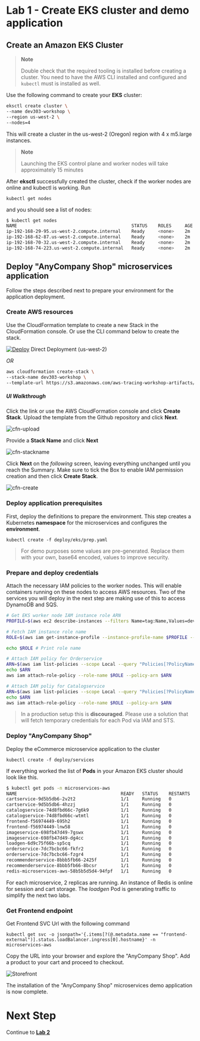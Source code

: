 
# Lab 1 - Create EKS cluster and demo application

## Create an Amazon EKS Cluster

> **Note**
>
> Double check that the required tooling is installed before creating a cluster. You need to have the AWS CLI installed and configured and `kubectl` must is installed as well.

Use the following command to create your **EKS** cluster:

```bash
eksctl create cluster \
--name dev303-workshop \
--region us-west-2 \
--nodes=4
```

This will create a cluster in the us-west-2 (Oregon) region with 4 x m5.large instances.

> **Note**
> 
> Launching the EKS control plane and worker nodes will take approximately 15 minutes

After **eksctl** successfully created the cluster, check if the worker nodes are online and kubectl is working. Run 
```
kubectl get nodes
```

and you should see a list of nodes:

```bash
$ kubectl get nodes
NAME                                           STATUS    ROLES     AGE       VERSION
ip-192-168-29-95.us-west-2.compute.internal    Ready     <none>    2m        v1.10.3
ip-192-168-62-87.us-west-2.compute.internal    Ready     <none>    2m        v1.10.3
ip-192-168-70-32.us-west-2.compute.internal    Ready     <none>    2m        v1.10.3
ip-192-168-74-223.us-west-2.compute.internal   Ready     <none>    2m        v1.10.3
```

## Deploy "AnyCompany Shop" microservices application

Follow the steps described next to prepare your environment for the application deployment.

### Create AWS resources

Use the CloudFormation template to create a new Stack in the CloudFormation console. Or use the CLI command below to create the stack.

[![Deploy](images/deploy-to-aws.png)](https://console.aws.amazon.com/cloudformation/home?region=us-west-2#/stacks/new?stackName=dev303-workshop&templateURL=https://s3.amazonaws.com/aws-tracing-workshop-artifacts/cloudformation.yaml) Direct Deployment (us-west-2)

*OR*

```bash
aws cloudformation create-stack \
--stack-name dev303-workshop \
--template-url https://s3.amazonaws.com/aws-tracing-workshop-artifacts/cloudformation.yaml --capabilities CAPABILITY_NAMED_IAM
```

##### *UI Walkthrough*

Click the link or use the AWS CloudFormation console and click **Create Stack**. Upload the template from the Github repository and click **Next**.

![cfn-upload](images/cfn-s3-stackcreate.png)

Provide a **Stack Name** and click **Next**

![cfn-stackname](images/cfn-stackname.png)

Click **Next** on the *following* screen, leaving everything unchanged until you reach the Summary. Make sure to tick the Box to enable IAM permission creation and then click **Create Stack**.

![cfn-create](images/cfn-create.png)

### Deploy application prerequisites

First, deploy the definitions to prepare the environment. This step creates a Kubernetes **namespace** for the microservices and configures the **environment**.

```
kubectl create -f deploy/eks/prep.yaml
```
> For demo purposes some values are pre-generated. Replace them with your own, base64 encoded, values to improve security.

### Prepare and deploy credentials

Attach the necessary IAM policies to the worker nodes. This will enable containers running on these nodes to access AWS resources. Two of the services you will deploy in the next step are making use of this to access DynamoDB and SQS.
```bash
# Get EKS worker node IAM instance role ARN
PROFILE=$(aws ec2 describe-instances --filters Name=tag:Name,Values=dev303-workshop-0-Node --query 'Reservations[0].Instances[0].IamInstanceProfile.Arn' --output text | cut -d '/' -f 2)

# Fetch IAM instance role name
ROLE=$(aws iam get-instance-profile --instance-profile-name $PROFILE --query "InstanceProfile.Roles[0].RoleName" --output text)

echo $ROLE # Print role name

# Attach IAM policy for Orderservice
ARN=$(aws iam list-policies --scope Local --query "Policies[?PolicyName=='OrderserviceSQS-Policy'].Arn" --output text)
echo $ARN
aws iam attach-role-policy --role-name $ROLE --policy-arn $ARN

# Attach IAM poliy for Catalogservice
ARN=$(aws iam list-policies --scope Local --query "Policies[?PolicyName=='CatalogserviceDDB-Policy'].Arn" --output text)
echo $ARN
aws iam attach-role-policy --role-name $ROLE --policy-arn $ARN
```

> In a production setup this is **discouraged**. Please use a solution that will fetch temporary credentials for each Pod via IAM and STS.

### Deploy "AnyCompany Shop"

Deploy the eCommerce microservice application to the cluster
```
kubectl create -f deploy/services
```

If everything worked the list of **Pods** in your Amazon EKS cluster should look like this.

```bash
$ kubectl get pods -n microservices-aws
NAME                                       READY   STATUS    RESTARTS   AGE
cartservice-9d5b5db6-2v2t2                 1/1     Running   0          1d
cartservice-9d5b5db6-4hzzj                 1/1     Running   0          1d
catalogservice-74d8fbd66c-7g6k9            1/1     Running   0          1d
catalogservice-74d8fbd66c-wtmtl            1/1     Running   0          1d
frontend-f56974449-695h2                   1/1     Running   0          1d
frontend-f56974449-lnw58                   1/1     Running   0          1d
imageservice-698fb47d49-7gswx              1/1     Running   0          1d
imageservice-698fb47d49-dg4cc              1/1     Running   0          1d
loadgen-6d9c75f66b-sp5cq                   1/1     Running   0          1d
orderservice-7dc7bcbc66-fkfr2              1/1     Running   0          1d
orderservice-7dc7bcbc66-fzgr4              1/1     Running   0          1d
recommenderservice-8bbb5fb66-2425f         1/1     Running   0          1d
recommenderservice-8bbb5fb66-8bcsr         1/1     Running   0          1d
redis-microservices-aws-58b5b5d5d4-94fpf   1/1     Running   0          1d
```

For each microservice, 2 replicas are running. An instance of Redis is online for session and cart storage. The *loadgen* Pod is generating traffic to simplify the next two labs.

### Get Frontend endpoint

Get Frontend SVC Url with the following command 
```
kubectl get svc -o jsonpath='{.items[?(@.metadata.name == "frontend-external")].status.loadBalancer.ingress[0].hostname}' -n microservices-aws
```

Copy the URL into your browser and explore the "AnyCompany Shop". Add a product to your cart and proceed to checkout.

![Storefront](images/storefront.png)

The installation of the "AnyCompany Shop" microservices demo application is now complete.

# Next Step

Continue to [**Lab 2**](lab2.md)